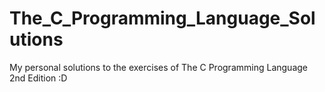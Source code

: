 # The_C_Programming_Language_Solutions
My personal solutions to the exercises of The C Programming Language 2nd Edition :D
